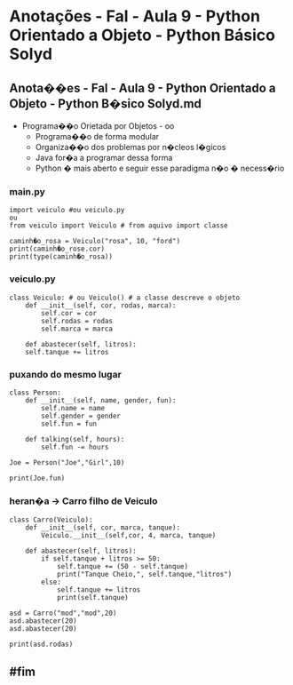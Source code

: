 # Anotações - Fal - Aula 9 - Python Orientado a Objeto - Python Básico Solyd

## Anota��es - Fal - Aula 9 - Python Orientado a Objeto - Python B�sico Solyd.md

* Programa��o Orietada por Objetos - oo
  * Programa��o de forma modular
  * Organiza��o dos problemas por n�cleos l�gicos
  * Java for�a a programar dessa forma
  * Python � mais aberto e seguir esse paradigma n�o � necess�rio

### main.py

```text
import veiculo #ou veiculo.py
ou
from veiculo import Veiculo # from aquivo import classe

caminh�o_rosa = Veiculo("rosa", 10, "ford")
print(caminh�o_rose.cor)
print(type(caminh�o_rosa))
```

### veiculo.py

```text
class Veiculo: # ou Veiculo() # a classe descreve o objeto
    def __init__(self, cor, rodas, marca):
        self.cor = cor
        self.rodas = rodas
        self.marca = marca    

    def abastecer(self, litros):
    self.tanque += litros
```

### puxando do mesmo lugar

```text
class Person:
    def __init__(self, name, gender, fun):
        self.name = name
        self.gender = gender
        self.fun = fun

    def talking(self, hours):
        self.fun -= hours

Joe = Person("Joe","Girl",10)

print(Joe.fun)
```

### heran�a -&gt; Carro filho de Veiculo

```text
class Carro(Veiculo):
    def __init__(self, cor, marca, tanque):
        Veiculo.__init__(self,cor, 4, marca, tanque)

    def abastecer(self, litros):
        if self.tanque + litros >= 50:
            self.tanque += (50 - self.tanque)
            print("Tanque Cheio,", self.tanque,"litros")
        else:
            self.tanque += litros
            print(self.tanque)

asd = Carro("mod","mod",20)
asd.abastecer(20)
asd.abastecer(20)

print(asd.rodas)
```

## \#fim

